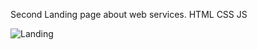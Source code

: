 Second Landing page about web services. 
HTML
CSS
JS


![Landing](https://user-images.githubusercontent.com/108688592/230703298-97ac7d1c-f830-47d3-9b6b-1da47314c1a5.gif)
